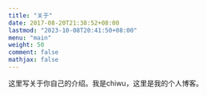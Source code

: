 ```yaml
---
title: "关于"
date: 2017-08-20T21:38:52+08:00
lastmod: "2023-10-08T20:41:50+08:00"
menu: "main"
weight: 50
comment: false
mathjax: false
---
```


这里写关于你自己的介绍。我是chiwu，这里是我的个人博客。
